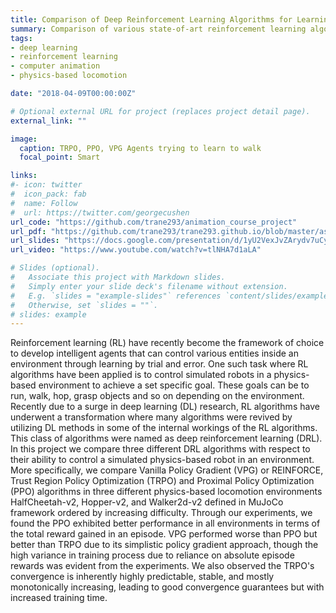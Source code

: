 ```yaml
---
title: Comparison of Deep Reinforcement Learning Algorithms for Learning Control Policies for Physics-based Locomotion Tasks
summary: Comparison of various state-of-art reinforcement learning algorithms
tags:
- deep learning
- reinforcement learning
- computer animation
- physics-based locomotion

date: "2018-04-09T00:00:00Z"

# Optional external URL for project (replaces project detail page).
external_link: ""

image:
  caption: TRPO, PPO, VPG Agents trying to learn to walk
  focal_point: Smart

links:
#- icon: twitter
#  icon_pack: fab
#  name: Follow
#  url: https://twitter.com/georgecushen
url_code: "https://github.com/trane293/animation_course_project"
url_pdf: "https://github.com/trane293/trane293.github.io/blob/master/assets/projects/cmpt_888_final_project_report.pdf"
url_slides: "https://docs.google.com/presentation/d/1yU2VexJvZArydv7uCyEJPfAUQ0V0n8glGWEByNfmbJE/edit?usp=sharing"
url_video: "https://www.youtube.com/watch?v=tlNHA7d1aLA"

# Slides (optional).
#   Associate this project with Markdown slides.
#   Simply enter your slide deck's filename without extension.
#   E.g. `slides = "example-slides"` references `content/slides/example-slides.md`.
#   Otherwise, set `slides = ""`.
# slides: example
---
```


Reinforcement learning (RL) have recently become the framework of choice to develop intelligent agents that can control various entities inside an environment through learning by trial and error. One such task where RL algorithms have been applied is to control simulated robots in a physics-based environment to achieve a set specific goal. These goals can be to run, walk, hop, grasp objects and so on depending on the environment. Recently due to a surge in deep learning (DL) research, RL algorithms have underwent a transformation where many algorithms were revived by utilizing DL methods in some of the internal workings of the RL algorithms. This class of algorithms were named as deep reinforcement learning (DRL). In this project we compare three different DRL algorithms with respect to their ability to control a simulated physics-based robot in an environment. More specifically, we compare Vanilla Policy Gradient (VPG) or REINFORCE, Trust Region Policy Optimization (TRPO) and Proximal Policy Optimization (PPO) algorithms in three different physics-based locomotion environments HalfCheetah-v2, Hopper-v2, and Walker2d-v2 defined in MuJoCo framework ordered by increasing difficulty. Through our experiments, we found the PPO exhibited better performance in all environments in terms of the total reward gained in an episode. VPG performed worse than PPO but better than TRPO due to its simplistic policy gradient approach, though the high variance in training process due to reliance on absolute episode rewards was evident from the experiments. We also observed the TRPO's convergence is inherently highly predictable, stable, and mostly monotonically increasing, leading to good convergence guarantees but with increased training time.
